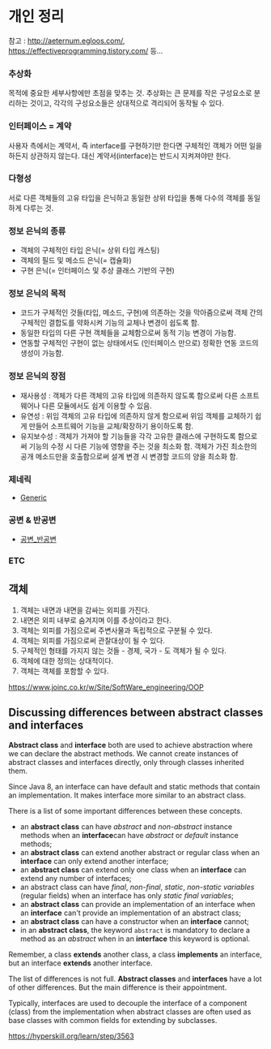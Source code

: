# 개인 정리

참고 : http://aeternum.egloos.com/, https://effectiveprogramming.tistory.com/ 등...

### 추상화
목적에 중요한 세부사항에만 초점을 맞추는 것.
추상화는 큰 문제를 작은 구성요소로 분리하는 것이고, 각각의 구성요소들은 상대적으로 격리되어 동작될 수 있다.

### 인터페이스 = 계약
사용자 측에서는 계약서, 즉 interface를 구현하기만 한다면 구체적인 객체가 어떤 일을 하든지 상관하지 않는다. 대신 계약서(interface)는 반드시 지켜져야만 한다.

### 다형성
서로 다른 객체들의 고유 타입을 은닉하고 동일한 상위 타입을 통해 다수의 객체를 동일하게 다루는 것.

### 정보 은닉의 종류
- 객체의 구체적인 타입 은닉(= 상위 타입 캐스팅)
- 객체의 필드 및 메소드 은닉(= 캡슐화)
- 구현 은닉(= 인터페이스 및 추상 클래스 기반의 구현)

### 정보 은닉의 목적
- 코드가 구체적인 것들(타입, 메소드, 구현)에 의존하는 것을 막아줌으로써 객체 간의 구체적인 결합도를 약화시켜 기능의 교체나 변경이 쉽도록 함.
- 동일한 타입의 다른 구현 객체들을 교체함으로써 동적 기능 변경이 가능함.
- 연동할 구체적인 구현이 없는 상태에서도 (인터페이스 만으로) 정확한 연동 코드의 생성이 가능함.

### 정보 은닉의 장점

- 재사용성 : 객체가 다른 객체의 고유 타입에 의존하지 않도록 함으로써 다른 소프트웨어나 다른 모듈에서도 쉽게 이용할 수 있음.
- 유연성 : 위임 객체의 고유 타입에 의존하지 않게 함으로써 위임 객체를 교체하기 쉽게 만들어 소프트웨어 기능을 교체/확장하기 용이하도록 함.
- 유지보수성 : 객체가 가져야 할 기능들을 각각 고유한 클래스에 구현하도록 함으로써 기능의 수정 시 다른 기능에 영향을 주는 것을 최소화 함. 객체가 가진 최소한의 공개 메소드만을 호출함으로써 설계 변경 시 변경할 코드의 양을 최소화 함.

### 제네릭
- [Generic](generic.md)

### 공변 & 반공변
- [공변_반공변](variant.md)

### ETC

## 객체
1. 객체는 내면과 내면을 감싸는 외피를 가진다.
2. 내면은 외피 내부로 숨겨지며 이를 추상이라고 한다.
3. 객체는 외피를 가짐으로써 주변사물과 독립적으로 구분될 수 있다.
4. 객체는 외피를 가짐으로써 관찰대상이 될 수 있다.
5. 구체적인 형태를 가지지 않는 것들 - 경제, 국가 - 도 객체가 될 수 있다.
6. 객체에 대한 정의는 상대적이다.
7. 객체는 객체를 포함할 수 있다.

https://www.joinc.co.kr/w/Site/SoftWare_engineering/OOP


## Discussing differences between abstract classes and interfaces

**Abstract class** and **interface** both are used to achieve abstraction where we can declare the abstract methods. We cannot create instances of abstract classes and interfaces directly, only through classes inherited them.

Since Java 8, an interface can have default and static methods that contain an implementation. It makes interface more similar to an abstract class.

There is a list of some important differences between these concepts.

- an **abstract class** can have *abstract* and *non-abstract* instance methods when an **interface**can have *abstract* or *default* instance methods;
- an **abstract class** can extend another abstract or regular class when an **interface** can only extend another interface;
- an **abstract class** can extend only one class when an **interface** can extend any number of interfaces;
- an abstract class can have *final*, *non-final*, *static*, *non-static* *variables* (regular fields) when an interface has only *static final variables*;
- an **abstract class** can provide an implementation of an interface when an **interface** can't provide an implementation of an abstract class;
- an **abstract class** can have a constructor when an **interface** cannot;
- in an **abstract class**, the keyword `abstract` is mandatory to declare a method as an *abstract* when in an **interface** this keyword is optional.

Remember, a class **extends** another class, a class **implements** an interface, but an interface **extends** another interface.

The list of differences is not full. **Abstract classes** and **interfaces** have a lot of other differences. But the main difference is their appointment.

Typically, interfaces are used to decouple the interface of a component (class) from the implementation when abstract classes are often used as base classes with common fields for extending by subclasses.

https://hyperskill.org/learn/step/3563


